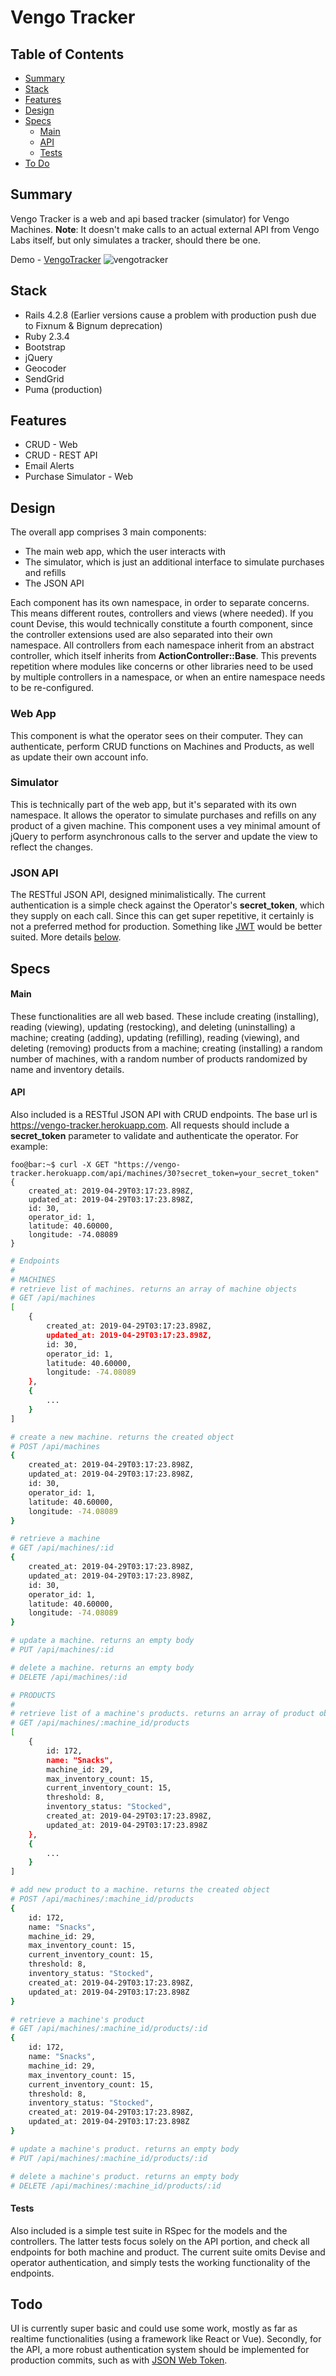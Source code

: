 # Vengo Tracker

## Table of Contents
- [Summary](https://github.com/demesvardestin/vengo-tracker#summary)
- [Stack](https://github.com/demesvardestin/vengo-tracker#stack)
- [Features](https://github.com/demesvardestin/vengo-tracker#features)
- [Design]((https://github.com/demesvardestin/vengo-tracker#design))
- [Specs](https://github.com/demesvardestin/vengo-tracker#specs)
    - [Main](https://github.com/demesvardestin/vengo-tracker#main)
    - [API](https://github.com/demesvardestin/vengo-tracker#api)
    - [Tests](https://github.com/demesvardestin/vengo-tracker#tests)
- [To Do](https://github.com/demesvardestin/vengo-tracker#todo)

## Summary
Vengo Tracker is a web and api based tracker (simulator) for Vengo Machines. **Note**:
It doesn't make calls to an actual external API from Vengo Labs itself, but only
simulates a tracker, should there be one.

Demo - [VengoTracker](https://vengo-tracker.herokuapp.com "VengoTracker")
![vengotracker](https://github.com/demesvardestin/vengo-tracker/raw/master/public/images/vengo_tracker.png "VengoTracker")

## Stack
- Rails 4.2.8 (Earlier versions cause a problem with production push due to Fixnum & Bignum deprecation)
- Ruby 2.3.4
- Bootstrap
- jQuery
- Geocoder
- SendGrid
- Puma (production)

## Features
- CRUD - Web
- CRUD - REST API
- Email Alerts
- Purchase Simulator - Web

## Design
The overall app comprises 3 main components:
- The main web app, which the user interacts with
- The simulator, which is just an additional interface to simulate purchases and refills
- The JSON API

Each component has its own namespace, in order to separate concerns. This means
different routes, controllers and views (where needed). If you count Devise, this
would technically constitute a fourth component, since the controller extensions
used are also separated into their own namespace. All controllers from each
namespace inherit from an abstract controller, which itself inherits from
**ActionController::Base**. This prevents repetition where modules like concerns
or other libraries need to be used by multiple controllers in a namespace, or
when an entire namespace needs to be re-configured.

### Web App
This component is what the operator sees on their computer. They can authenticate,
perform CRUD functions on Machines and Products, as well as update their own
account info.

### Simulator
This is technically part of the web app, but it's separated with its own namespace.
It allows the operator to simulate purchases and refills on any product of a given
machine. This component uses a vey minimal amount of jQuery to perform
asynchronous calls to the server and update the view to reflect the changes.

### JSON API
The RESTful JSON API, designed minimalistically. The current authentication
is a simple check against the Operator's **secret_token**, which they supply on
each call. Since this can get super repetitive, it certainly is not a preferred
method for production. Something like [JWT](https://jwt.io/) would be better suited.
More details [below](https://github.com/demesvardestin/vengo-tracker#api).

## Specs

#### Main
These functionalities are all web based. These include creating (installing),
reading (viewing), updating (restocking), and deleting (uninstalling) a machine;
creating (adding), updating (refilling), reading (viewing), and deleting (removing)
products from a machine; creating (installing) a random number of machines, with
a random number of products randomized by name and inventory details.

#### API
Also included is a RESTful JSON API with CRUD endpoints. The base url is 
https://vengo-tracker.herokuapp.com. All requests should include a **secret_token**
parameter to validate and authenticate the operator. For example:

``` console
foo@bar:~$ curl -X GET "https://vengo-tracker.herokuapp.com/api/machines/30?secret_token=your_secret_token"
{
    created_at: 2019-04-29T03:17:23.898Z,
    updated_at: 2019-04-29T03:17:23.898Z,
    id: 30,
    operator_id: 1,
    latitude: 40.60000,
    longitude: -74.08089
}

```

``` sh
# Endpoints
#
# MACHINES
# retrieve list of machines. returns an array of machine objects
# GET /api/machines
[
    {
        created_at: 2019-04-29T03:17:23.898Z,
        updated_at: 2019-04-29T03:17:23.898Z,
        id: 30,
        operator_id: 1,
        latitude: 40.60000,
        longitude: -74.08089
    },
    {
        ...
    }
]

# create a new machine. returns the created object
# POST /api/machines
{
    created_at: 2019-04-29T03:17:23.898Z,
    updated_at: 2019-04-29T03:17:23.898Z,
    id: 30,
    operator_id: 1,
    latitude: 40.60000,
    longitude: -74.08089
}

# retrieve a machine
# GET /api/machines/:id
{
    created_at: 2019-04-29T03:17:23.898Z,
    updated_at: 2019-04-29T03:17:23.898Z,
    id: 30,
    operator_id: 1,
    latitude: 40.60000,
    longitude: -74.08089
}

# update a machine. returns an empty body
# PUT /api/machines/:id

# delete a machine. returns an empty body
# DELETE /api/machines/:id

# PRODUCTS
#
# retrieve list of a machine's products. returns an array of product objects
# GET /api/machines/:machine_id/products
[
    {
        id: 172,
        name: "Snacks",
        machine_id: 29,
        max_inventory_count: 15,
        current_inventory_count: 15,
        threshold: 8,
        inventory_status: "Stocked",
        created_at: 2019-04-29T03:17:23.898Z,
        updated_at: 2019-04-29T03:17:23.898Z
    },
    {
        ...
    }
]

# add new product to a machine. returns the created object
# POST /api/machines/:machine_id/products
{
    id: 172,
    name: "Snacks",
    machine_id: 29,
    max_inventory_count: 15,
    current_inventory_count: 15,
    threshold: 8,
    inventory_status: "Stocked",
    created_at: 2019-04-29T03:17:23.898Z,
    updated_at: 2019-04-29T03:17:23.898Z
}

# retrieve a machine's product
# GET /api/machines/:machine_id/products/:id
{
    id: 172,
    name: "Snacks",
    machine_id: 29,
    max_inventory_count: 15,
    current_inventory_count: 15,
    threshold: 8,
    inventory_status: "Stocked",
    created_at: 2019-04-29T03:17:23.898Z,
    updated_at: 2019-04-29T03:17:23.898Z
}

# update a machine's product. returns an empty body
# PUT /api/machines/:machine_id/products/:id

# delete a machine's product. returns an empty body
# DELETE /api/machines/:machine_id/products/:id
```

#### Tests
Also included is a simple test suite in RSpec for the models and the controllers.
The latter tests focus solely on the API portion, and check all endpoints for
both machine and product. The current suite omits Devise and operator authentication,
and simply tests the working functionality of the endpoints.

## Todo
UI is currently super basic and could use some work, mostly as far as realtime
functionalities (using a framework like React or Vue). Secondly, for the API, a more
robust authentication system should be implemented for production commits, such
as with [JSON Web Token](https://jwt.io/).
